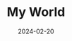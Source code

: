 ---
description: Theme was my world. The images include things that are part of my life, things I enjoy or don't.
keywords: [World, City, DJ, Bike]
title: 1. My World
weight: 1
menus: "main"
date: 2024-02-20
# list pages require at least one image to be displayed.
---